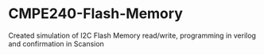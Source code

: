 # CMPE240-Flash-Memory

Created simulation of I2C Flash Memory read/write, programming in verilog and confirmation in Scansion
